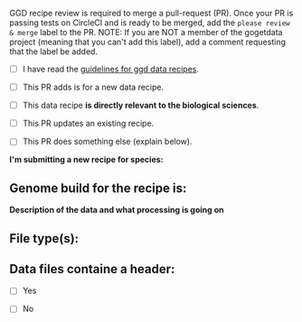 <!--
Please read before submitting a pull requests


Before creating a pull-request please run `ggd check-recipe path/to/recipe-dir/`.
    * If any errors occur, fix them prior to creating a PR
    * Look for:
    ```
    ****************************
    * Successful recipe check! *
    ****************************
    ```
    * Once check-recipe has validated the build, you may submit a PR.
    * NOTE: If you submit a PR prior to a successful validation, your recipe will not pass additional automated testing and will be rejected until the recipe is fixed.
    * Make sure that the processed data files have a header, if appropriate 

The ggd comand line interface can be install via: `pip install -U git+git://github.com/gogetdata/ggd-cli.git`

Automated testing is supported by CircleCI. If your pull-request errors on CircleCI, read the log carefully and fix the errors 

--> 

GGD recipe review is required to merge a pull-request (PR). Once your PR is passing tests on CircleCI and is ready to be merged, add the `please review & merge` label to the PR. NOTE: If you are NOT a member of the gogetdata project (meaning that you can't add this label), add a comment requesting that the label be added. 

* [ ] I have read the [guidelines for ggd data recipes](https://gogetdata.github.io/contribute.html).
* [ ] This PR adds is for a new data recipe.
* [ ] This data recipe **is directly relevant to the biological sciences**. 
* [ ] This PR updates an existing recipe.
* [ ] This PR does something else (explain below).




**I'm submitting a new recipe for species:**
<!-- Type below --> 

## Genome build for the recipe is:
<!-- Type below --> 


**Description of the data and what processing is going on**
<!-- Please provide a detailed summary of the recipe and how it is being processed -->
<!-- Type below --> 


## File type(s):
<!-- Please provide the genomic data file types -->
<!-- Type below --> 


## Data files containe a header:
<!-- If no, please explain why -->
  - [ ] Yes
  - [ ] No






